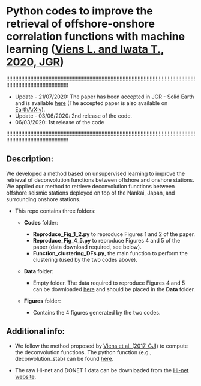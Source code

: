 # Python codes to improve the retrieval of offshore-onshore correlation functions with machine learning ([Viens L. and Iwata T., 2020, JGR](https://agupubs.onlinelibrary.wiley.com/doi/abs/10.1029/2020JB019730))

!!!!!!!!!!!!!!!!!!!!!!!!!!!!!!!!!!!!!!!!!!!!!!!!!!!!!!!!!!!!!!!!!!!!!!!!!!!!!!!!!!!!!!!!!!!!!!!!!!!!!!!!!!!!!!!!!!!!!!!!!!!!!!!!!!!!!!!!!!!!!!!!!!!!!!!!!!!!!!!!!!!!!!

- Update - 21/07/2020: The paper has been accepted in JGR - Solid Earth and is available [here](https://agupubs.onlinelibrary.wiley.com/doi/abs/10.1029/2020JB019730)
(The accepted paper is also available on [EarthArXiv](https://eartharxiv.org/8ba5p/)).
- Update - 03/06/2020: 2nd release of the code.
- 06/03/2020: 1st release of the code

!!!!!!!!!!!!!!!!!!!!!!!!!!!!!!!!!!!!!!!!!!!!!!!!!!!!!!!!!!!!!!!!!!!!!!!!!!!!!!!!!!!!!!!!!!!!!!!!!!!!!!!!!!!!!!!!!!!!!!!!!!!!!!!!!!!!!!!!!!!!!!!!!!!!!!!!!!!!!!!!!!!!!!

## Description:
We developed a method based on unsupervised learning to improve the retrieval of deconvolution functions between offshore and onshore stations. We applied our method to retrieve deconvolution functions between offshore seismic stations deployed on top of the Nankai, Japan, and surrounding onshore stations. 

* This repo contains three folders:
  * **Codes** folder:
    - **Reproduce_Fig_1_2.py** to reproduce Figures 1 and 2 of the paper.
    - **Reproduce_Fig_4_5.py** to reproduce Figures 4 and 5 of the paper (data download required, see below).
    - **Function_clustering_DFs.py**, the main function to perform the clustering (used by the two codes above).

  * **Data** folder:
    - Empty folder. The data required to reproduce Figures 4 and 5 can be downloaded [here](https://drive.google.com/file/d/1wbM-cN4gQ-MRhLOQaiXcHiXZ5Z5OOEsI/view?usp=sharing) and should be placed in the **Data** folder.

  * **Figures** folder:
    - Contains the 4 figures generated by the two codes.

## **Additional info**:
  * We follow the method proposed by [Viens et al. (2017, GJI)](https://academic.oup.com/gji/article/210/1/210/3747441) to compute the deconvolution functions. The python function (e.g., deconvolution_stab) can be found [here](https://github.com/lviens/2017_GJI/blob/master/Codes/Functions_GJI_2017.py).

  * The raw Hi-net and DONET 1 data can be downloaded from the [Hi-net website](http://www.hinet.bosai.go.jp).
